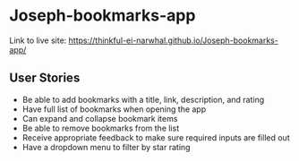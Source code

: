 # Joseph-bookmarks-app

Link to live site: 
https://thinkful-ei-narwhal.github.io/Joseph-bookmarks-app/

## User Stories

- Be able to add bookmarks with a title, link, description, and rating
- Have full list of bookmarks when opening the app
- Can expand and collapse bookmark items
- Be able to remove bookmarks from the list
- Receive appropriate feedback to make sure required inputs are filled out
- Have a dropdown menu to filter by star rating


